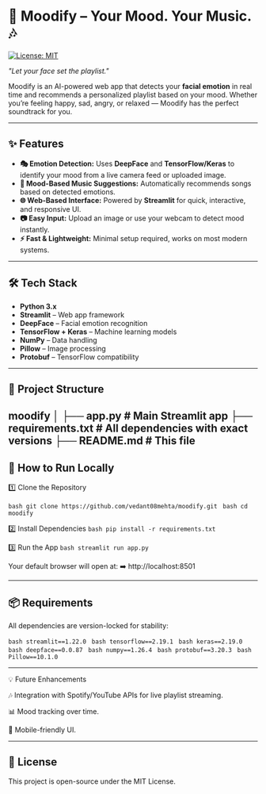 # 🎵 Moodify – Your Mood. Your Music. 🎶
[![License: MIT](https://img.shields.io/badge/License-MIT-yellow.svg)](LICENSE)


*"Let your face set the playlist."*

Moodify is an AI-powered web app that detects your **facial emotion** in real time and recommends a personalized playlist based on your mood. Whether you’re feeling happy, sad, angry, or relaxed — Moodify has the perfect soundtrack for you.

---

## ✨ Features

- **🎭 Emotion Detection:** Uses **DeepFace** and **TensorFlow/Keras** to identify your mood from a live camera feed or uploaded image.  
- **🎵 Mood-Based Music Suggestions:** Automatically recommends songs based on detected emotions.  
- **🌐 Web-Based Interface:** Powered by **Streamlit** for quick, interactive, and responsive UI.  
- **📷 Easy Input:** Upload an image or use your webcam to detect mood instantly.  
- **⚡ Fast & Lightweight:** Minimal setup required, works on most modern systems.  

---

## 🛠️ Tech Stack

- **Python 3.x**  
- **Streamlit** – Web app framework  
- **DeepFace** – Facial emotion recognition  
- **TensorFlow + Keras** – Machine learning models  
- **NumPy** – Data handling  
- **Pillow** – Image processing  
- **Protobuf** – TensorFlow compatibility  

---

## 📂 Project Structure

moodify
│
├── app.py             # Main Streamlit app
├── requirements.txt   # All dependencies with exact versions
├── README.md          # This file 
--- 

## 🚀 How to Run Locally

1️⃣ Clone the Repository  

```bash git clone https://github.com/vedant08mehta/moodify.git ```
```bash cd moodify ```

2️⃣ Install Dependencies
```bash pip install -r requirements.txt ```

3️⃣ Run the App
```bash streamlit run app.py ```

Your default browser will open at:
➡️ http://localhost:8501

---

## 📦 Requirements

All dependencies are version-locked for stability:

```bash streamlit==1.22.0 ```
```bash tensorflow==2.19.1 ```
```bash keras==2.19.0 ```
```bash deepface==0.0.87 ```
```bash numpy==1.26.4 ```
```bash protobuf==3.20.3 ```
```bash Pillow==10.1.0 ```

---

💡 Future Enhancements

🎶 Integration with Spotify/YouTube APIs for live playlist streaming.

📊 Mood tracking over time.

📱 Mobile-friendly UI.

---

## 📜 License

This project is open-source under the MIT License.
